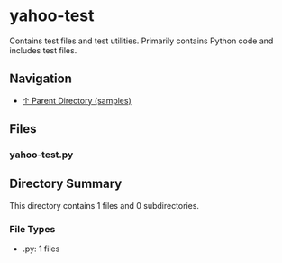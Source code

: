 # yahoo-test

Contains test files and test utilities. Primarily contains Python code and includes test files.

## Navigation

* [↑ Parent Directory (samples)](../README.md)

## Files

### yahoo-test.py




## Directory Summary

This directory contains 1 files and 0 subdirectories.

### File Types

* .py: 1 files
